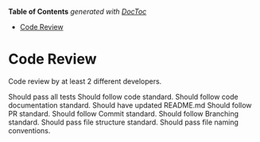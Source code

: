 <!-- START doctoc generated TOC please keep comment here to allow auto update -->
<!-- DON'T EDIT THIS SECTION, INSTEAD RE-RUN doctoc TO UPDATE -->
**Table of Contents**  *generated with [DocToc](https://github.com/thlorenz/doctoc)*

- [Code Review](#code-review)

<!-- END doctoc generated TOC please keep comment here to allow auto update -->

# Code Review


Code review by at least 2 different developers.

Should pass all tests
Should follow code standard.
Should follow code documentation standard.
Should have updated README.md
Should follow PR standard.
Should follow Commit standard.
Should follow Branching standard.
Should pass file structure standard.
Should pass file naming conventions.
